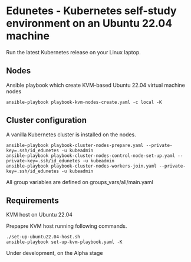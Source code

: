 # Edunetes - Kubernetes self-study environment on an Ubuntu 22.04 machine

Run the latest Kubernetes release on your Linux laptop.

## Nodes

Ansible playbook which create KVM-based Ubuntu 22.04 virtual machine nodes

    ansible-playbook playbook-kvm-nodes-create.yaml -c local -K

## Cluster configuration

 A vanilla Kubernetes cluster is installed on the nodes.

    ansible-playbook playbook-cluster-nodes-prepare.yaml --private-key=.ssh/id_edunetes -u kubeadmin
    ansible-playbook playbook-cluster-nodes-control-node-set-up.yaml --private-key=.ssh/id_edunetes -u kubeadmin
    ansible-playbook playbook-cluster-nodes-workers-join.yaml --private-key=.ssh/id_edunetes -u kubeadmin


All group variables are defined on groups_vars/all/main.yaml

## Requirements

KVM host on Ubuntu 22.04

Prepapre KVM host running following commands.

    ./set-up-ubuntu22.04-host.sh
    ansible-playbook set-up-kvm-playbook.yaml -K


Under development, on the Alpha stage